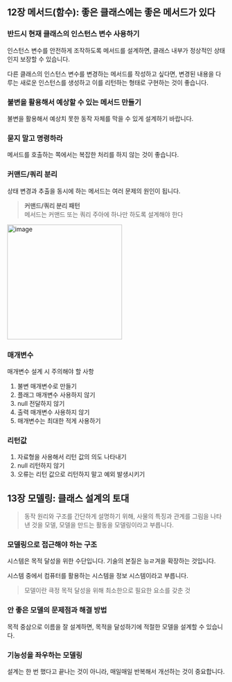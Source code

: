 ## 12장 메서드(함수): 좋은 클래스에는 좋은 메서드가 있다

### 반드시 현재 클래스의 인스턴스 변수 사용하기

인스턴스 변수를 안전하게 조작하도록 메서드를 설계하면, 클래스 내부가 정상적인 상태인지 보장할 수 있습니다.

다른 클래스의 인스턴스 변수를 변경하는 메서드를 작성하고 싶다면, 변경된 내용을 다루는 새로운 인스턴스를 생성하고 이를 리턴하는 형태로 구현하는 것이 좋습니다.

### 불변을 활용해서 예상할 수 있는 메서드 만들기

불변을 활용해서 예상치 못한 동작 자체를 막을 수 있게 설계하기 바랍니다.

### 묻지 말고 명령하라

메서드를 호출하는 쪽에서는 복잡한 처리를 하지 않는 것이 좋습니다.

### 커맨드/쿼리 분리

상태 변경과 추출을 동시에 하는 메서드는 여러 문제의 원인이 됩니다.

> **커맨드/쿼리 분리 패턴**   
> 메서드는 커맨드 또는 쿼리 주아에 하나만 하도록 설계해야 한다

<img width="265" alt="image" src="https://github.com/user-attachments/assets/aac88d3b-9751-4c2c-9561-5e1e74ed1494">

### 매개변수

매개변수 설계 시 주의해야 할 사항

1. 불변 매개변수로 만들기
2. 플래그 매개변수 사용하지 않기
3. null 전달하지 않기
4. 출력 매개변수 사용하지 않기
5. 매개변수는 최대한 적게 사용하기

### 리턴값

1. 자료형을 사용해서 리턴 값의 의도 나타내기
2. null 리턴하지 않기
3. 오류는 리턴 값으로 리턴하지 말고 예외 발생시키기

## 13장 모델링: 클래스 설계의 토대

> 동작 원리와 구조를 간단하게 설명하기 위해, 사물의 특징과 관계를 그림을 나타낸 것을 모델, 모델을 만드는 활동을 모델링이라고 부릅니다.

### 모델링으로 접근해야 하는 구조

시스템은 목적 달성을 위한 수단입니다. 기술의 본질은 능ㄹ겨을 확장하는 것입니다.

시스템 중에서 컴퓨터를 활용하는 시스템을 정보 시스템이라고 부릅니다.

> 모델이란 큭정 목적 달성을 위해 최소한으로 필요한 요소를 갖춘 것

### 안 좋은 모델의 문제점과 해결 방법

목적 중삼으로 이름을 잘 설계하면, 목적을 달성하기에 적절한 모델을 설계할 수 있습니다.

### 기능성을 좌우하는 모델링

설계는 한 번 했다고 끝나는 것이 아니라, 매일매일 반복해서 개선하는 것이 중요합니다.


